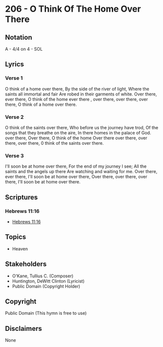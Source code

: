 # 206 - O Think Of The Home Over There

## Notation

A - 4/4 on 4 - SOL

## Lyrics

### Verse 1

O think of a home over there, By the side of the river of light, Where the saints all immortal and fair Are robed in their garments of white. Over there, ever there, O think of the home ever there , over there, over there, over there, O think of a home over there. 

### Verse 2

O think of the saints over there, Who before us the journey have trod, Of the songs that they breathe on the aire, In there homes in the palace of God. over there, Over there, O think of the home Over there  over there, over there, over there,  0 think of the saints over there. 

### Verse 3

I'll soon be at home over there, For the end of my journey I see; All the saints and the angels up there Are watching and waiting for me. Over there, ever there, I'll soon be at home over there, Over there, over there, over there,  I'll soon be at home over there.


## Scriptures

### Hebrews 11:16

- [Hebrews 11:16](https://www.biblegateway.com/passage/?search=Hebrews%2011%3A16)


## Topics

- Heaven

## Stakeholders

- O'Kane, Tullius C. (Composer)
- Huntington, DeWitt Clinton (Lyricist)
- Public Domain (Copyright Holder)

## Copyright

Public Domain
(This hymn is free to use)

## Disclaimers

None

